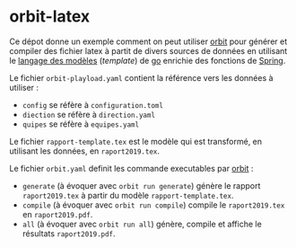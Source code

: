 # orbit-latex

Ce dépot donne un exemple comment on peut utiliser [orbit](https://github.com/gulien/orbit) pour générer et compiler des fichier latex à partit de divers sources de données en utilisant le [langage des modèles](https://golang.org/pkg/text/template/) (*template*) de [go](https://golang.org/) enrichie des fonctions de [Spring](http://masterminds.github.io/sprig/).

Le fichier `orbit-playload.yaml` contient la référence vers les données à utiliser :

  - `config` se réfère à `configuration.toml`
  - `diection` se réfère à `direction.yaml`
  - `quipes` se réfère à `equipes.yaml`

Le fichier `rapport-template.tex` est le modèle qui est transformé, en utilisant les données, en `raport2019.tex`.

Le fichier `orbit.yaml` definit les commande executables par [orbit](https://github.com/gulien/orbit) :

 - `generate` (à évoquer avec `orbit run generate`) génère le rapport `raport2019.tex` à partir du modèle `rapport-template.tex`.
 - `compile` (à évoquer avec `orbit run compile`) compile le `raport2019.tex` en `raport2019.pdf`.
 - `all` (à évoquer avec `orbit run all`) génère, compile et affiche le résultats `raport2019.pdf`.
